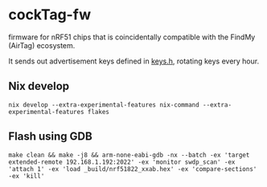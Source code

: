 # cockTag-fw
firmware for nRF51 chips that is coincidentally compatible with the FindMy (AirTag) ecosystem.

It sends out advertisement keys defined in [keys.h](keys.h), rotating keys every hour.

## Nix develop
`nix develop --extra-experimental-features nix-command --extra-experimental-features flakes`

## Flash using GDB
`make clean && make -j8 && arm-none-eabi-gdb -nx --batch -ex 'target extended-remote 192.168.1.192:2022' -ex 'monitor swdp_scan' -ex 'attach 1' -ex 'load _build/nrf51822_xxab.hex' -ex 'compare-sections' -ex 'kill'`